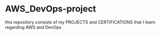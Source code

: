 # AWS_DevOps-project
this repository consists of my PROJECTS and CERTIFICATIONS that I learn regarding AWS and DevOps 
